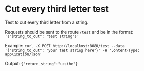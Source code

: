 # Cut every third letter test
Test to cut every third letter from a string. 

Requests should be sent to the route `/test` and be in the format: `'{"string_to_cut": "test string"}'`

Example: `curl -X POST http://localhost:8080/test --data '{"string_to_cut": "your test string here"}' -H 'Content-Type: application/json'`

Output: `{"return_string":"uesihe"}`
